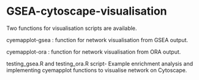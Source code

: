# GSEA-cytoscape-visualisation

Two functions for visualisation scripts are available.

cyemapplot-gsea : function for network visualisation from GSEA output.

cyemapplot-ora : function for network visualisation from ORA output.

testing_gsea.R and testing_ora.R script- Example enrichment analysis and implementing cyemapplot functions to visualise network on Cytoscape.
